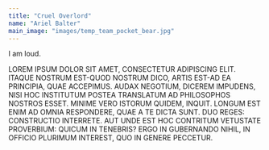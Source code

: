 ```yaml
---
title: "Cruel Overlord"
name: "Ariel Balter"
main_image: "images/temp_team_pocket_bear.jpg"
---
```


I am loud.

LOREM IPSUM DOLOR SIT AMET, CONSECTETUR ADIPISCING ELIT. ITAQUE NOSTRUM EST-QUOD NOSTRUM DICO, ARTIS EST-AD EA PRINCIPIA, QUAE ACCEPIMUS. AUDAX NEGOTIUM, DICEREM IMPUDENS, NISI HOC INSTITUTUM POSTEA TRANSLATUM AD PHILOSOPHOS NOSTROS ESSET. MINIME VERO ISTORUM QUIDEM, INQUIT. LONGUM EST ENIM AD OMNIA RESPONDERE, QUAE A TE DICTA SUNT. DUO REGES: CONSTRUCTIO INTERRETE. AUT UNDE EST HOC CONTRITUM VETUSTATE PROVERBIUM: QUICUM IN TENEBRIS? ERGO IN GUBERNANDO NIHIL, IN OFFICIO PLURIMUM INTEREST, QUO IN GENERE PECCETUR.
